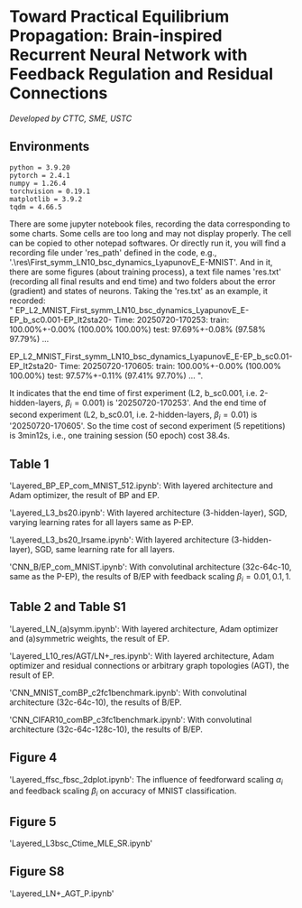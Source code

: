 # Toward Practical Equilibrium Propagation: Brain-inspired Recurrent Neural Network with Feedback Regulation and Residual Connections
*Developed by CTTC, SME, USTC*  

## Environments
```
python = 3.9.20
pytorch = 2.4.1
numpy = 1.26.4
torchvision = 0.19.1
matplotlib = 3.9.2
tqdm = 4.66.5
```

There are some jupyter notebook files, recording the data corresponding to some charts. Some cells are too long and may not display properly. The cell can be copied to other notepad softwares. Or directly run it, you will find a recording file under 'res_path' defined in the code, e.g., '.\res\First_symm_LN10_bsc_dynamics_LyapunovE_E-MNIST'. And in it, there are some figures (about training process), a text file names 'res.txt' (recording all final results and end time) and two folders about the error (gradient) and states of neurons. Taking the 'res.txt' as an example, it recorded:\
"
EP_L2_MNIST_First_symm_LN10_bsc_dynamics_LyapunovE_E-EP_b_sc0.001-EP_It2sta20- Time: 20250720-170253: train: 100.00%+-0.00% (100.00% 100.00%)	 test: 97.69%+-0.08% (97.58% 97.79%)
...

EP_L2_MNIST_First_symm_LN10_bsc_dynamics_LyapunovE_E-EP_b_sc0.01-EP_It2sta20- Time: 20250720-170605: train: 100.00%+-0.00% (100.00% 100.00%)	 test: 97.57%+-0.11% (97.41% 97.70%)
...
".

It indicates that the end time of first experiment (L2, b_sc0.001, i.e. 2-hidden-layers, $\beta_i=0.001$) is '20250720-170253'. And the end time of second experiment (L2, b_sc0.01, i.e. 2-hidden-layers, $\beta_i=0.01$) is '20250720-170605'. So the time cost of second experiment (5 repetitions) is 3min12s, i.e., one training session (50 epoch) cost 38.4s. 


## Table 1

'Layered_BP_EP_com_MNIST_512.ipynb': With layered architecture and Adam optimizer, the result of BP and EP.

'Layered_L3_bs20.ipynb': With layered architecture (3-hidden-layer), SGD, varying learning rates for all layers same as P-EP.

'Layered_L3_bs20_lrsame.ipynb': With layered architecture (3-hidden-layer), SGD, same learning rate for all layers.

'CNN_B/EP_com_MNIST.ipynb': With convolutinal architecture (32c-64c-10, same as the P-EP), the results of B/EP with feedback scaling $\beta_i=0.01, 0.1, 1$. 


## Table 2 and Table S1

'Layered_LN_(a)symm.ipynb': With layered architecture, Adam optimizer and (a)symmetric weights, the result of EP.

'Layered_L10_res/AGT/LN+_res.ipynb': With layered architecture, Adam optimizer and residual connections or arbitrary graph topologies (AGT), the result of EP.

'CNN_MNIST_comBP_c2fc1benchmark.ipynb': With convolutinal architecture (32c-64c-10), the results of B/EP. 

'CNN_CIFAR10_comBP_c3fc1benchmark.ipynb': With convolutinal architecture (32c-64c-128c-10), the results of B/EP. 


## Figure 4 

'Layered_ffsc_fbsc_2dplot.ipynb': The influence of feedforward scaling $α_i$ and feedback scaling $β_i$ on accuracy of MNIST classification. 


## Figure 5 

'Layered_L3bsc_Ctime_MLE_SR.ipynb' 


## Figure S8

'Layered_LN+_AGT_P.ipynb'



